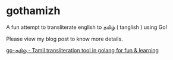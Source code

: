 # gothamizh
A fun attempt to transliterate english to தமிழ் ( tanglish ) using Go!

Please view my blog post to know more details.

[go-தமிழ் - Tamil transliteration tool in golang for fun & learning](http://kspviswa.github.io/go-thamizh-tamil-transileration.html)

